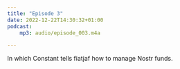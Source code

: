 ```yaml
---
title: "Episode 3"
date: 2022-12-22T14:30:32+01:00
podcast:
    mp3: audio/episode_003.m4a

---
```

In which Constant tells fiatjaf how to manage Nostr funds.